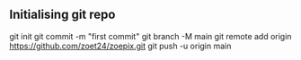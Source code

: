 ## Initialising git repo
git init
git commit -m "first commit"
git branch -M main
git remote add origin https://github.com/zoet24/zoepix.git
git push -u origin main